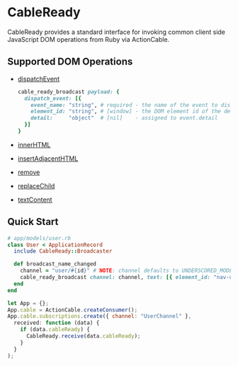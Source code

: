 # CableReady

CableReady provides a standard interface for invoking common client side
JavaScript DOM operations from Ruby via ActionCable.

## Supported DOM Operations

- [dispatchEvent](https://developer.mozilla.org/en-US/docs/Web/API/EventTarget/dispatchEvent)

  ```ruby
  cable_ready_broadcast payload: {
    dispatch_event: [{
      event_name: "string", # required - the name of the event to dispatch
      element_id: "string", # [window] - the DOM element id of the desired event target
      detail:     "object"  # [nil]    - assigned to event.detail
    }]
  }
  ```

- [innerHTML](https://developer.mozilla.org/en-US/docs/Web/API/Element/innerHTML)
- [insertAdjacentHTML](https://developer.mozilla.org/en-US/docs/Web/API/Element/insertAdjacentHTML)
- [remove](https://developer.mozilla.org/en-US/docs/Web/API/ChildNode/remove)
- [replaceChild](https://developer.mozilla.org/en-US/docs/Web/API/Node/replaceChild)
- [textContent](https://developer.mozilla.org/en-US/docs/Web/API/Node/textContent)

## Quick Start

```ruby
# app/models/user.rb
class User < ApplicationRecord
  include CableReady::Broadcaster

  def broadcast_name_changed
    channel = "user/#{id}" # NOTE: channel defaults to UNDERSCORED_MODEL_NAME/ID
    cable_ready_broadcast channel: channel, text: [{ element_id: "nav-user-name", content: name }]
  end
end
```

```javascript
let App = {};
App.cable = ActionCable.createConsumer();
App.cable.subscriptions.create({ channel: "UserChannel" },
  received: function (data) {
    if (data.cableReady) {
      CableReady.receive(data.cableReady);
    }
  }
);
```
